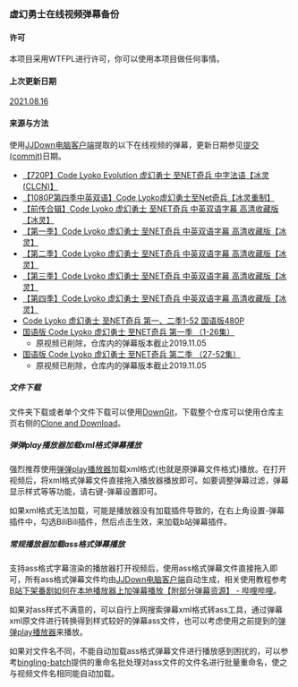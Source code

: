 ### 虚幻勇士在线视频弹幕备份

#### 许可

本项目采用WTFPL进行许可，你可以使用本项目做任何事情。

#### 上次更新日期

[2021.08.16](https://github.com/BingLingGroup/code-lyoko-live-commenting-backup/commits/master)

#### 来源与方法

使用[JJDown电脑客户端](http://client.jijidown.com/)提取的以下在线视频的弹幕，更新日期参见[提交(commit)](https://github.com/BingLingGroup/code-lyoko-live-commenting-backup/commits/master)日期。

- [【720P】Code Lyoko Evolution 虚幻勇士 至NET奇兵 中字法语【冰灵(CLCN)】](https://www.bilibili.com/video/av1251855)
- [【1080P第四季中英双语】Code Lyoko虚幻勇士至Net奇兵【冰灵重制】](https://www.bilibili.com/video/av29747006)
- [【前传合辑】Code Lyoko 虚幻勇士 至NET奇兵 中英双语字幕 高清收藏版【冰灵】](https://www.bilibili.com/video/av1345279)
- [【第一季】Code Lyoko 虚幻勇士 至NET奇兵 中英双语字幕 高清收藏版【冰灵】](https://www.bilibili.com/video/av2507011)
- [【第二季】Code Lyoko 虚幻勇士 至NET奇兵 中英双语字幕 高清收藏版【冰灵】](https://www.bilibili.com/video/av2557637)
- [【第三季】Code Lyoko 虚幻勇士 至NET奇兵 中英双语字幕 高清收藏版【冰灵】](https://www.bilibili.com/video/av2627035)
- [【第四季】Code Lyoko 虚幻勇士 至NET奇兵 中英双语字幕 高清收藏版【冰灵】](https://www.bilibili.com/video/av2698898)
- [Code Lyoko 虚幻勇士 至NET奇兵 第一、二季1-52 国语版480P](https://www.bilibili.com/video/av1338375)
- [国语版 Code Lyoko 虚幻勇士 至NET奇兵 第一季 （1-26集）](https://www.bilibili.com/video/av1315351)
  - 原视频已削除，仓库内的弹幕版本截止2019.11.05
- [国语版 Code Lyoko 虚幻勇士 至NET奇兵 第二季 （27-52集）](https://www.bilibili.com/video/av1317940)
  - 原视频已削除，仓库内的弹幕版本截止2019.11.05

##### 文件下载

文件夹下载或者单个文件下载可以使用[DownGit](https://minhaskamal.github.io/DownGit)，下载整个仓库可以使用仓库主页右侧的[Clone and Download](https://github.com/BingLingGroup/code-lyoko-live-commenting-backup/archive/master.zip)。

##### 弹弹play播放器加载xml格式弹幕播放

强烈推荐使用[弹弹play播放器](http://dandanplay.com/)加载xml格式(也就是原弹幕文件格式)播放。在打开视频后，将xml格式弹幕文件直接拖入播放器播放即可。如要调整弹幕过滤，弹幕显示样式等等功能，请右键-弹幕设置即可。

如果xml格式无法加载，可能是播放器没有加载插件导致的，在右上角设置-弹幕插件中，勾选BiliBili插件，然后点击生效，来加载b站弹幕插件。

##### 常规播放器加载ass格式弹幕播放

支持ass格式字幕渲染的播放器打开视频后，使用ass格式弹幕文件直接拖入即可，所有ass格式弹幕文件均由[JJDown电脑客户端](http://client.jijidown.com/)自动生成，相关使用教程参考[B站下架番剧如何在本地播放器上加弹幕播放【附部分弹幕资源】 - 哔哩哔哩](https://www.bilibili.com/read/cv1168901/)。

如果对ass样式不满意的，可以自行上网搜索弹幕xml格式转ass工具，通过弹幕xml原文件进行转换得到样式较好的弹幕ass文件，也可以考虑使用之前提到的[弹弹play播放器](http://dandanplay.com/)来播放。

如果对文件名不同，不能自动加载ass格式弹幕文件进行播放感到困扰的，可以参考[bingling-batch](https://binglinggroup.github.io/archives/%E5%86%B0%E7%81%B5win%E6%89%B9%E5%A4%84%E7%90%86.html)提供的重命名批处理对ass文件的文件名进行批量重命名，使之与视频文件名相同能自动加载。
